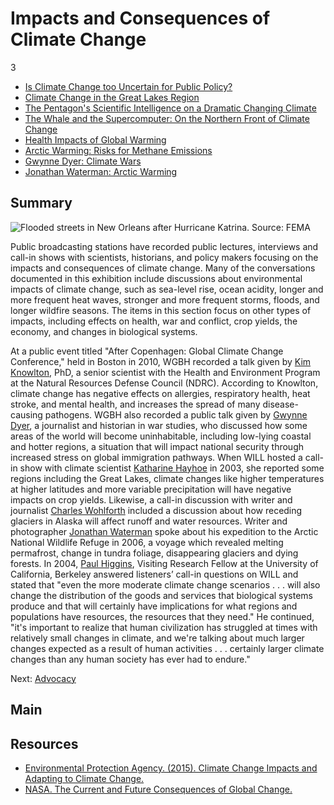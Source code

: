 # Impacts and Consequences of Climate Change

3

-	[Is Climate Change too Uncertain for Public Policy?](/catalog/cpb-aacip_16-6t0gt5fq8c)
-	[Climate Change in the Great Lakes Region](/catalog/cpb-aacip_16-1z41r6n955)
-	[The Pentagon's Scientific Intelligence on a Dramatic Changing Climate](/catalog/cpb-aacip_16-6t0gt5fq9p)
-	[The Whale and the Supercomputer: On the Northern Front of Climate Change](/catalog/cpb-aacip_16-bv79s1kz48)
-	[Health Impacts of Global Warming](/catalog/cpb-aacip_15-w37kp7v462)
-	[Arctic Warming: Risks for Methane Emissions](/catalog/cpb-aacip_15-dj58c9rc1j)
-	[Gwynne Dyer: Climate Wars](/catalog/cpb-aacip_15-n00zp3w741)
-	[Jonathan Waterman: Arctic Warming](/catalog/cpb-aacip_15-3t9d50fw80)

## Summary

![Flooded streets in New Orleans after Hurricane Katrina. Source: FEMA](https://s3.amazonaws.com/americanarchive.org/exhibits/ClimateChange_Section1_Impacts.jpg "Flooded streets in New Orleans after Hurricane Katrina. Source: FEMA")

Public broadcasting stations have recorded public lectures, interviews and call-in shows with scientists, historians, and policy makers focusing on the impacts and consequences of climate change. Many of the conversations documented in this exhibition include discussions about environmental impacts of climate change, such as sea-level rise, ocean acidity, longer and more frequent heat waves, stronger and more frequent storms, floods, and longer wildfire seasons. The items in this section focus on other types of impacts, including effects on health, war and conflict, crop yields, the economy, and changes in biological systems.

At a public event titled "After Copenhagen: Global Climate Change Conference," held in Boston in 2010, WGBH recorded a talk given by [Kim Knowlton](/catalog/cpb-aacip_15-w37kp7v462), PhD, a senior scientist with the Health and Environment Program at the Natural Resources Defense Council (NDRC). According to Knowlton, climate change has negative effects on allergies, respiratory health, heat stroke, and mental health, and increases the spread of many disease-causing pathogens. WGBH also recorded a public talk given by [Gwynne Dyer](/catalog/cpb-aacip_15-n00zp3w741), a journalist and historian in war studies, who discussed how some areas of the world will become uninhabitable, including low-lying coastal and hotter regions, a situation that will impact national security through increased stress on global immigration pathways. When WILL hosted a call-in show with climate scientist [Katharine Hayhoe](/catalog/cpb-aacip_16-1z41r6n955) in 2003, she reported some regions including the Great Lakes, climate changes like higher temperatures at higher latitudes and more variable precipitation will have negative impacts on crop yields. Likewise, a call-in discussion with writer and journalist [Charles Wohlforth](/catalog/cpb-aacip_16-bv79s1kz48) included a discussion about how receding glaciers in Alaska will affect runoff and water resources. Writer and photographer [Jonathan Waterman](/catalog/cpb-aacip_15-3t9d50fw80) spoke about his expedition to the Arctic National Wildlife Refuge in 2006, a voyage which revealed melting permafrost, change in tundra foliage, disappearing glaciers and dying forests. In 2004, [Paul Higgins](/catalog/cpb-aacip_16-6t0gt5fq8c), Visiting Research Fellow at the University of California, Berkeley answered listeners’ call-in questions on WILL and stated that "even the more moderate climate change scenarios . . . will also change the distribution of the goods and services that biological systems produce and that will certainly have implications for what regions and populations have resources, the resources that they need." He continued, "it's important to realize that human civilization has struggled at times with relatively small changes in climate, and we're talking about much larger changes expected as a result of human activities . . . certainly larger climate changes than any human society has ever had to endure."

Next: [Advocacy](advocacy)

## Main

## Resources

- [Environmental Protection Agency. (2015). Climate Change Impacts and Adapting to Climate Change.](http://www3.epa.gov/climatechange/impacts/index.html)
- [NASA. The Current and Future Consequences of Global Change.](http://climate.nasa.gov/effects/)

